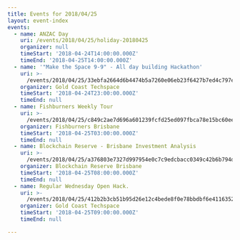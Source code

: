 ```yaml
---
title: Events for 2018/04/25
layout: event-index
events:
  - name: ANZAC Day
    uri: /events/2018/04/25/holiday-20180425
    organizer: null
    timeStart: '2018-04-24T14:00:00.000Z'
    timeEnd: '2018-04-25T14:00:00.000Z'
  - name: '"Make the Space 9-9" - All day building Hackathon'
    uri: >-
      /events/2018/04/25/33ebfa2664d6b4474b5a7260e06eb23f6427b7ed4c797ebbe5c556a43054fbb3
    organizer: Gold Coast Techspace
    timeStart: '2018-04-24T23:00:00.000Z'
    timeEnd: null
  - name: Fishburners Weekly Tour
    uri: >-
      /events/2018/04/25/c849c2ae7d696a601239fcfd25ed097fbca78e15bc60ee9655380ae70dda90ee
    organizer: Fishburners Brisbane
    timeStart: '2018-04-25T03:00:00.000Z'
    timeEnd: null
  - name: Blockchain Reserve - Brisbane Investment Analysis
    uri: >-
      /events/2018/04/25/a376803e7327d997954e0c7c9edcbacc0349c42b6b794d0eb94d5b8fd3f01037
    organizer: Blockchain Reserve Brisbane
    timeStart: '2018-04-25T08:00:00.000Z'
    timeEnd: null
  - name: Regular Wednesday Open Hack.
    uri: >-
      /events/2018/04/25/412b2b3cb51b95d26e12c4bede8f0e78bbdbf6e411635232a11be2535a8b44f6
    organizer: Gold Coast Techspace
    timeStart: '2018-04-25T09:00:00.000Z'
    timeEnd: null

---
```


